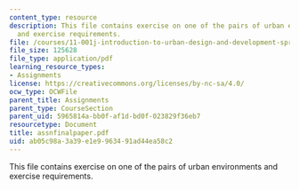 ```yaml
---
content_type: resource
description: This file contains exercise on one of the pairs of urban environments
  and exercise requirements.
file: /courses/11-001j-introduction-to-urban-design-and-development-spring-2006/ab05c98a3a39e1e9963491ad44ea58c2_assnfinalpaper.pdf
file_size: 125628
file_type: application/pdf
learning_resource_types:
- Assignments
license: https://creativecommons.org/licenses/by-nc-sa/4.0/
ocw_type: OCWFile
parent_title: Assignments
parent_type: CourseSection
parent_uid: 5965814a-bb0f-af1d-bd0f-023829f36eb7
resourcetype: Document
title: assnfinalpaper.pdf
uid: ab05c98a-3a39-e1e9-9634-91ad44ea58c2
---
```

This file contains exercise on one of the pairs of urban environments and exercise requirements.